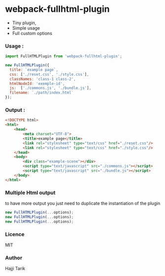 # webpack-fullhtml-plugin

 - Tiny plugin,
 - Simple usage
 - Full custom options
 
 
### Usage :
    
```js
import FullHTMLPlugin from 'webpack-fullhtml-plugin';

new FullHTMLPlugin({
  title: `example page`,
  css: ['./reset.css', './style.css'],
  classNames: 'class-1 class-2',
  htmlNodeId: 'exemple-id',
  js:  ['./commons.js', './bundle.js'],
  filename: `./path/index.html`
}); 
```
    
### Output :

```html
<!DOCTYPE html>
<html>
    <head>
        <meta charset="UTF-8">
        <title>example page</title>
        <link rel="stylesheet" type="text/css" href="./reset.css"/>
        <link rel="stylesheet" type="text/css" href="./style.css"/>
    </head>
    <body>
        <div class="example-scene"></div>
        <script type="text/javascript" src="./commons.js"></script>
        <script type="text/javascript" src="./bundle.js"></script>
    </body>
</html>
```

### Multiple Html output

to have more output you just need to duplicate the instantiation of the plugin
```js
new FullHTMLPlugin(...options); 
new FullHTMLPlugin(...options); 
new FullHTMLPlugin(...options); 
```

### Licence
MIT

### Author
Hajji Tarik
